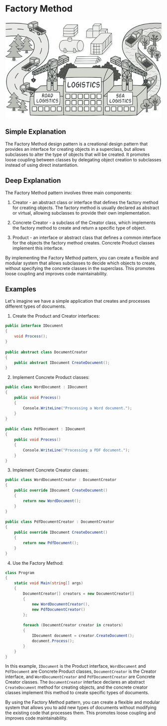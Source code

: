 # Factory Method

![](../Assets/factory-method.png)

## Simple Explanation

The Factory Method design pattern is a creational design pattern that provides an interface for creating objects in a superclass, but allows subclasses to alter the type of objects that will be created. It promotes loose coupling between classes by delegating object creation to subclasses instead of using direct instantiation.

## Deep Explanation

The Factory Method pattern involves three main components:

1. Creator - an abstract class or interface that defines the factory method for creating objects. The factory method is usually declared as abstract or virtual, allowing subclasses to provide their own implementation.

2. Concrete Creator - a subclass of the Creator class, which implements the factory method to create and return a specific type of object.

3. Product - an interface or abstract class that defines a common interface for the objects the factory method creates. Concrete Product classes implement this interface.

By implementing the Factory Method pattern, you can create a flexible and modular system that allows subclasses to decide which objects to create, without specifying the concrete classes in the superclass. This promotes loose coupling and improves code maintainability.

## Examples

Let's imagine we have a simple application that creates and processes different types of documents.

1. Create the Product and Creator interfaces:

```C#
public interface IDocument
{
    void Process();
}

public abstract class DocumentCreator
{
    public abstract IDocument CreateDocument();
}
```

2. Implement Concrete Product classes:

```C#
public class WordDocument : IDocument
{
    public void Process()
    {
        Console.WriteLine("Processing a Word document.");
    }
}

public class PdfDocument : IDocument
{
    public void Process()
    {
        Console.WriteLine("Processing a PDF document.");
    }
}
```

3. Implement Concrete Creator classes:

```C#
public class WordDocumentCreator : DocumentCreator
{
    public override IDocument CreateDocument()
    {
        return new WordDocument();
    }
}

public class PdfDocumentCreator : DocumentCreator
{
    public override IDocument CreateDocument()
    {
        return new PdfDocument();
    }
}
```

4. Use the Factory Method:

```C#
class Program
{
    static void Main(string[] args)
    {
        DocumentCreator[] creators = new DocumentCreator[]
        {
            new WordDocumentCreator(),
            new PdfDocumentCreator()
        };

        foreach (DocumentCreator creator in creators)
        {
            IDocument document = creator.CreateDocument();
            document.Process();
        }
    }
}
```

In this example, `IDocument` is the Product interface, `WordDocument` and `PdfDocument` are Concrete Product classes, `DocumentCreator` is the Creator interface, and `WordDocumentCreator` and `PdfDocumentCreator` are Concrete Creator classes. The `DocumentCreator` interface declares an abstract `CreateDocument` method for creating objects, and the concrete creator classes implement this method to create specific types of documents.

By using the Factory Method pattern, you can create a flexible and modular system that allows you to add new types of documents without modifying the existing code that processes them. This promotes loose coupling and improves code maintainability.